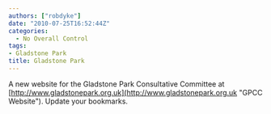 ```yaml
---
authors: ["robdyke"]
date: "2010-07-25T16:52:44Z"
categories:
  - No Overall Control
tags:
- Gladstone Park
title: Gladstone Park
---
```

A new website for the Gladstone Park Consultative Committee at [http://www.gladstonepark.org.uk](http://www.gladstonepark.org.uk "GPCC Website"). Update your bookmarks.